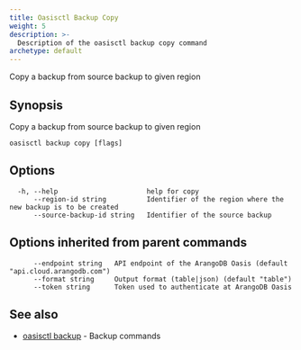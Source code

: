 ```yaml
---
title: Oasisctl Backup Copy
weight: 5
description: >-
  Description of the oasisctl backup copy command
archetype: default
---
```

Copy a backup from source backup to given region

## Synopsis

Copy a backup from source backup to given region

```
oasisctl backup copy [flags]
```

## Options

```
  -h, --help                      help for copy
      --region-id string          Identifier of the region where the new backup is to be created
      --source-backup-id string   Identifier of the source backup
```

## Options inherited from parent commands

```
      --endpoint string   API endpoint of the ArangoDB Oasis (default "api.cloud.arangodb.com")
      --format string     Output format (table|json) (default "table")
      --token string      Token used to authenticate at ArangoDB Oasis
```

## See also

* [oasisctl backup](_index.md)	 - Backup commands

